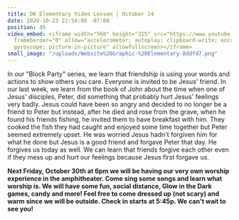 ```yaml
---
title: DK Elementary Video Lesson | October 24
date: 2020-10-23 22:54:00 -07:00
position: 45
video_embed: <iframe width="560" height="315" src="https://www.youtube.com/embed/tUqyLckg_34"
  frameborder="0" allow="accelerometer; autoplay; clipboard-write; encrypted-media;
  gyroscope; picture-in-picture" allowfullscreen></iframe>
small_image: "/uploads/Website%20Graphic-%20Elementary-8ddfd7.png"
---
```


In our "Block Party" series, we learn that friendship is using your words and actions to show others you care. Everyone is invited to be Jesus' friend. In our last week, we learn from the book of John about the time when one of Jesus' disciples, Peter, did something that probably hurt Jesus' feelings very badly. Jesus could have been so angry and decided to no longer be a friend to Peter but instead, after he died and rose from the grave, when he found his friends fishing, he invited them to have breakfast with him. They cooked the fish they had caught and enjoyed some time together but Peter seemed extremely upset. He was worried Jesus hadn't forgiven him for what he done but Jesus is a good friend and forgave Peter that day. He forgives us today as well. We can learn that friends forgive each other even if they mess up and hurt our feelings because Jesus first forgave us.

**Next Friday, October 30th at 6pm we will be having our very own worship experience in the amphitheater. Come sing some songs and learn what worship is. We will have some fun, social distance, Glow in the Dark games, candy and more! Feel free to come dressed up (not scary) and warm since we will be outside. Check in starts at 5:45p. We can't wait to see you!**